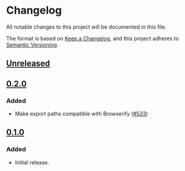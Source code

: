 # Changelog

All notable changes to this project will be documented in this file.

The format is based on [Keep a Changelog](https://keepachangelog.com/en/1.0.0/),
and this project adheres to [Semantic Versioning](https://semver.org/spec/v2.0.0.html).

## [Unreleased]

## [0.2.0]

### Added

- Make export paths compatible with Browserify ([#533](https://github.com/MetaMask/ocap-kernel/pull/533))

## [0.1.0]

### Added

- Initial release.

[Unreleased]: https://github.com/MetaMask/ocap-kernel/compare/@metamask/kernel-store@0.2.0...HEAD
[0.2.0]: https://github.com/MetaMask/ocap-kernel/compare/@metamask/kernel-store@0.1.0...@metamask/kernel-store@0.2.0
[0.1.0]: https://github.com/MetaMask/ocap-kernel/releases/tag/@metamask/kernel-store@0.1.0
